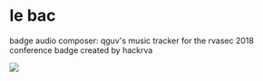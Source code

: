 # le bac

badge audio composer: qguv's music tracker for the rvasec 2018 conference badge created by hackrva

<a href="https://ptpb.pw/ADqB6kT15LRFBiYZaPU7Qg0nv7mw.png"><img src="https://ptpb.pw/ADqB6kT15LRFBiYZaPU7Qg0nv7mw.png"></a>
